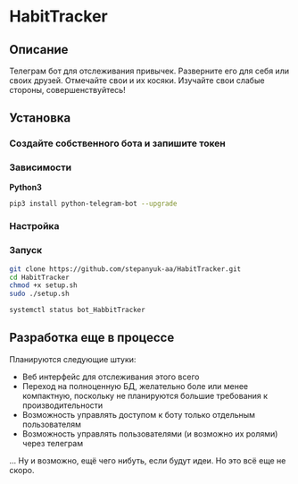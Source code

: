 # HabitTracker

## Описание
Телеграм бот  для отслеживания привычек. 
Разверните его для себя или своих друзей. Отмечайте свои и их косяки. Изучайте свои слабые стороны, совершенствуйтесь!

## Установка
### Создайте собственного бота и запишите токен

### Зависимости

**Python3**
```bash
pip3 install python-telegram-bot --upgrade
```

### Настройка

### Запуск

```bash
git clone https://github.com/stepanyuk-aa/HabitTracker.git
cd HabitTracker
chmod +x setup.sh
sudo ./setup.sh

systemctl status bot_HabbitTracker
```

## Разработка еще в процессе 
Планируются следующие штуки:
- Веб интерфейс для отслеживания этого всего
- Переход на полноценную БД, желательно боле или менее компактную, поскольку не планируются большие требования к производительности
- Возможность управлять доступом к боту только отдельным пользователям
- Возможность управлять пользователями (и возможно их ролями) через телеграм

... Ну и возможно, ещё чего нибуть, если будут идеи. Но это всё еще не скоро.
